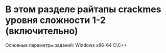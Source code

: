 # В этом разделе райтапы crackmes уровня сложности 1-2 (включительно)
Основные параметры заданий:
Windows
x86-64
C\C++
